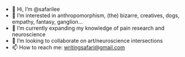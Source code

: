 - 👋 Hi, I’m @safarilee
- 👀 I’m interested in anthropomorphism, (the) bizarre, creatives, dogs, empathy, fantasy, ganglion...
- 🌱 I’m currently expanding my knowledge of pain research and neuroscience
- 💞️ I’m looking to collaborate on art/neuroscience intersections
- 📫 How to reach me: writingsafari@gmail.com 

